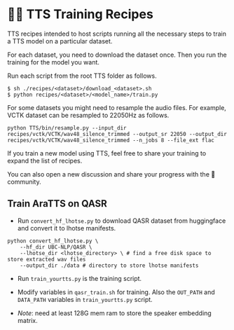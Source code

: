 # 🐸💬 TTS Training Recipes

TTS recipes intended to host scripts running all the necessary steps to train a TTS model on a particular dataset.

For each dataset, you need to download the dataset once. Then you run the training for the model you want.

Run each script from the root TTS folder as follows.

```console
$ sh ./recipes/<dataset>/download_<dataset>.sh
$ python recipes/<dataset>/<model_name>/train.py
```

For some datasets you might need to resample the audio files. For example, VCTK dataset can be resampled to 22050Hz as follows.

```console
python TTS/bin/resample.py --input_dir recipes/vctk/VCTK/wav48_silence_trimmed --output_sr 22050 --output_dir recipes/vctk/VCTK/wav48_silence_trimmed --n_jobs 8 --file_ext flac
```

If you train a new model using TTS, feel free to share your training to expand the list of recipes.

You can also open a new discussion and share your progress with the 🐸 community.

## Train AraTTS on QASR

- Run `convert_hf_lhotse.py` to download QASR dataset from huggingface
and convert it to lhotse manifests.

```console
python convert_hf_lhotse.py \
    --hf_dir UBC-NLP/QASR \
    --lhotse_dir <lhotse_directory> \ # find a free disk space to store extracted wav files
    --output_dir ./data # directory to store lhotse manifests
```

- Run `train_yourtts.py` is the training script.

- Modify variables in `qasr_train.sh` for training. Also the `OUT_PATH` and `DATA_PATH` variables in `train_yourtts.py` script.

- *Note*: need at least 128G mem ram to store the speaker embedding matrix.